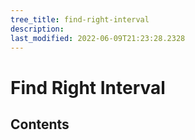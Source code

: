 ```yaml
---
tree_title: find-right-interval
description: 
last_modified: 2022-06-09T21:23:28.2328
---
```


# Find Right Interval

## Contents
